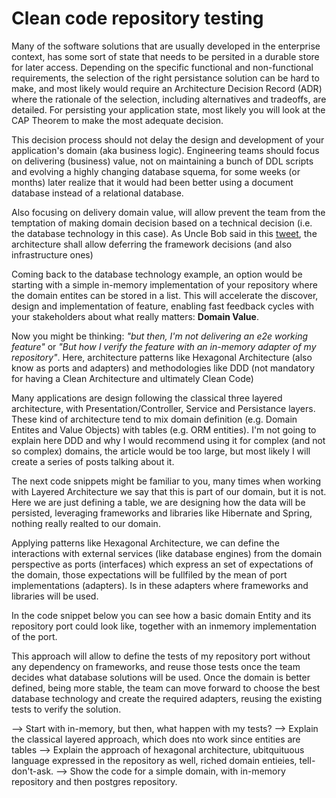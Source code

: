# Clean code repository testing

Many of the software solutions that are usually developed in the enterprise context, has some sort of state that needs to be persited in a durable store for later access. Depending on the specific functional and non-functional requirements, the selection of the right persistance solution can be hard to make, and most likely would require an Architecture Decision Record (ADR) where the rationale of the selection, including alternatives and tradeoffs, are detailed. For persisting your application state, most likely you will look at the CAP Theorem to make the most adequate decision.

This decision process should not delay the design and development of your application's domain (aka business logic). Engineering teams should focus on delivering (business) value, not on maintaining a bunch of DDL scripts and evolving a highly changing database squema, for some weeks (or months) later realize that it would had been better using a document database instead of a relational database. 

Also focusing on delivery domain value, will allow prevent the team from the temptation of making domain decision based on a technical decision (i.e. the database technology in this case). As Uncle Bob said in this [tweet](https://twitter.com/unclebobmartin/status/118403913937453056?ref_src=twsrc%5Etfw%7Ctwcamp%5Etweetembed%7Ctwterm%5E118403913937453056%7Ctwgr%5Ecfbd06a4d7b4371a13ab18348849e58dbf9b481a%7Ctwcon%5Es1_c10&ref_url=https%3A%2F%2Fpublish.twitter.com%2F%3Fquery%3Dhttps3A2F2Ftwitter.com2Funclebobmartin2Fstatus2F118403913937453056widget%3DTweet), the architecture shall allow deferring the framework decisions (and also infrastructure ones)

Coming back to the database technology example, an option would be starting with a simple in-memory implementation of your repository where the domain entites can be stored in a list. This will accelerate the discover, design and implementation of feature, enabling fast feedback cycles with your stakeholders about what really matters: **Domain Value**. 

Now you might be thinking: *"but then, I'm not delivering an e2e working feature"* or *"But how I verify the feature with an in-memory adapter of my repository"*. Here, architecture patterns like Hexagonal Architecture (also know as ports and adapters) and methodologies like DDD (not mandatory for having a Clean Architecture and ultimately Clean Code)

Many applications are design following the classical three layered architecture, with Presentation/Controller, Service and Persistance layers. These kind of architecture tend to mix domain definition (e.g. Domain Entites and Value Objects) with tables (e.g. ORM entities). I'm not going to explain here DDD and why I would recommend using it for complex (and not so complex) domains, the article would be too large, but most likely I will create a series of posts talking about it.

The next code snippets might be familiar to you, many times when working with Layered Architecture we say that this is part of our domain, but it is not. Here we are just defining a table, we are designing how the data will be persisted, leveraging frameworks and libraries like Hibernate and Spring, nothing really realted to our domain.

Applying patterns like Hexagonal Architecture, we can define the interactions with external services (like database engines) from the domain perspective as ports (interfaces) which express an set of expectations of the domain, those expectations will be fullfiled by the mean of port implementations (adapters). Is in these adapters where frameworks and libraries will be used.

In the code snippet below you can see how a basic domain Entity and its repository port could look like, together with an inmemory implementation of the port.

This approach will allow to define the tests of my repository port without any dependency on frameworks, and reuse those tests once the team decides what database solutions will be used. Once the domain is better defined, being more stable, the team can move forward to choose the best database technology and create the required adapters, reusing the existing tests to verify the solution.

--> Start with in-memory, but then, what happen with my tests?
--> Explain the classical layered approach, which does nto work since entities are tables
--> Explain the approach of hexagonal architecture, ubitquituous language expressed in the repository as well, riched domain entieies, tell-don't-ask.
--> Show the code for a simple domain, with in-memory repository and then postgres repository.